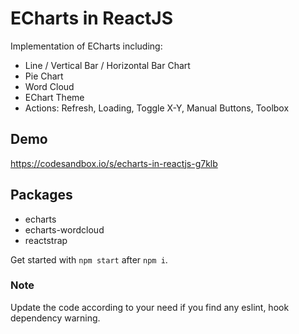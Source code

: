 # ECharts in ReactJS

Implementation of ECharts including:

- Line / Vertical Bar / Horizontal Bar Chart
- Pie Chart
- Word Cloud
- EChart Theme
- Actions: Refresh, Loading, Toggle X-Y, Manual Buttons, Toolbox

## Demo

https://codesandbox.io/s/echarts-in-reactjs-g7klb

## Packages

- echarts
- echarts-wordcloud
- reactstrap

Get started with `npm start` after `npm i`.

### Note

Update the code according to your need if you find any eslint, hook dependency warning.
